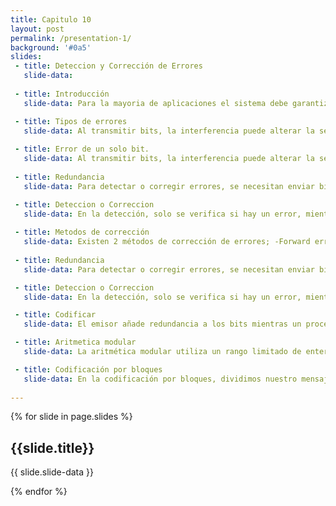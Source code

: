 ```yaml
---
title: Capitulo 10
layout: post
permalink: /presentation-1/
background: '#0a5'
slides:
 - title: Deteccion y Corrección de Errores
   slide-data: 
     
 - title: Introducción
   slide-data: Para la mayoria de aplicaciones el sistema debe garantizar que los datos recibidos sean identicos a los datos transmitidos

 - title: Tipos de errores
   slide-data: Al transmitir bits, la interferencia puede alterar la señal. En un error de un solo bit, un 0 cambia a 1 o viceversa. En un error en ráfaga, varios bits se alteran, por ejemplo, el ruido en una transmisión de 1200 bps podría cambiar 12 bits de información.
  
 - title: Error de un solo bit.
   slide-data: Al transmitir bits, la interferencia puede alterar la señal. En un error de un solo bit, un 0 cambia a 1 o viceversa. En un error en ráfaga, varios bits se alteran, por ejemplo, el ruido en una transmisión de 1200 bps podría cambiar 12 bits de información.
     
 - title: Redundancia
   slide-data: Para detectar o corregir errores, se necesitan enviar bits extra junto a nuestros datos. Esta redundancia es eliminada por el receptor, permitiendo detectar o corregir los bits corruptos.

 - title: Deteccion o Correccion
   slide-data: En la detección, solo se verifica si hay un error, mientras que en la corrección se necesita saber cuántos bits están corruptos y sus ubicaciones, lo que aumenta la complejidad, especialmente en unidades de datos grandes
   
 - title: Metodos de corrección
   slide-data: Existen 2 métodos de corrección de errores; -Forward error correction; El receptor intenta adivinar el mensaje usando los bits restantes. - Retransmisión; El receptor pide al emisor reenviar el mensaje hasta que llegue sin errores. 
     
 - title: Redundancia
   slide-data: Para detectar o corregir errores, se necesitan enviar bits extra junto a nuestros datos. Esta redundancia es eliminada por el receptor, permitiendo detectar o corregir los bits corruptos.

 - title: Deteccion o Correccion
   slide-data: En la detección, solo se verifica si hay un error, mientras que en la corrección se necesita saber cuántos bits están corruptos y sus ubicaciones, lo que aumenta la complejidad, especialmente en unidades de datos grandes.

 - title: Codificar
   slide-data: El emisor añade redundancia a los bits mientras un proceso crea una relación entre los bits redundantes y los bits verdaderos detectados.

 - title: Aritmetica modular
   slide-data: La aritmética modular utiliza un rango limitado de enteros definido por un módulo N, que establece un límite superior. Solo se consideran los enteros del 0 al N. En este sistema, si un número supera N, se divide por N y se toma el residuo como resultado.Si el número es negativo, se suma N hasta que sea positivo.

 - title: Codificación por bloques
   slide-data: En la codificación por bloques, dividimos nuestro mensaje en bloques, cada uno con 'K' cantidad de bits llamada 'Palabra'. Se añaden 'r' bits redundantes para crear una longitud 'n = k + r'.
  
---
```


{% for slide in page.slides %}
                    
<section data-background="{% if slide.background %}{{slide.background}}{% else %}{{page.background}}{% endif %}"><h1>{{slide.title}}</h1>{{ slide.slide-data }}</section>
                    
{% endfor %}
    